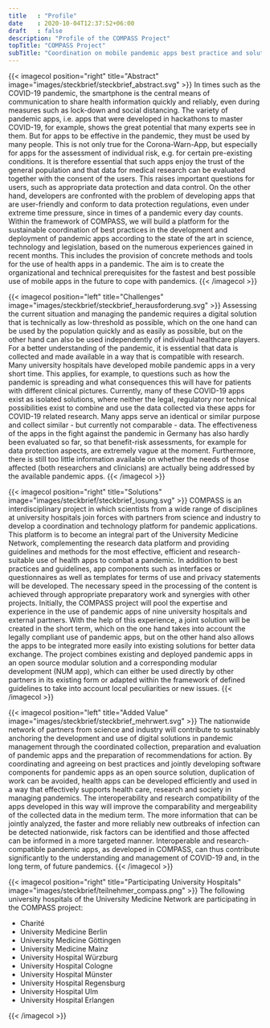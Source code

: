```yaml
---
title   : "Profile"
date    : 2020-10-04T12:37:52+06:00
draft   : false
description: "Profile of the COMPASS Project"
topTitle: "COMPASS Project"
subTitle: "Coordination on mobile pandemic apps best practice and solution sharing"
---
```



{{< imagecol position="right" title="Abstract" image="images/steckbrief/steckbrief_abstract.svg" >}}
In times such as the COVID-19 pandemic, the smartphone is the central means of communication to share health information quickly and reliably, even during measures such as lock-down and social distancing. The variety of pandemic apps, i.e. apps that were developed in hackathons to master COVID-19, for example, shows the great potential that many experts see in them. But for apps to be effective in the pandemic, they must be used by many people. This is not only true for the Corona-Warn-App, but especially for apps for the assessment of individual risk, e.g. for certain pre-existing conditions. It is therefore essential that such apps enjoy the trust of the general population and that data for medical research can be evaluated together with the consent of the users. This raises important questions for users, such as appropriate data protection and data control. On the other hand, developers are confronted with the problem of developing apps that are user-friendly and conform to data protection regulations, even under extreme time pressure, since in times of a pandemic every day counts. Within the framework of COMPASS, we will build a platform for the sustainable coordination of best practices in the development and deployment of pandemic apps according to the state of the art in science, technology and legislation, based on the numerous experiences gained in recent months. This includes the provision of concrete methods and tools for the use of health apps in a pandemic. The aim is to create the organizational and technical prerequisites for the fastest and best possible use of mobile apps in the future to cope with pandemics.
{{< /imagecol >}}


{{< imagecol position="left" title="Challenges" image="images/steckbrief/steckbrief_herausforderung.svg" >}}
Assessing the current situation and managing the pandemic requires a digital solution that is technically as low-threshold as possible, which on the one hand can be used by the population quickly and as easily as possible, but on the other hand can also be used independently of individual healthcare players. For a better understanding of the pandemic, it is essential that data is collected and made available in a way that is compatible with research.  Many university hospitals have developed mobile pandemic apps in a very short time. This applies, for example, to questions such as how the pandemic is spreading and what consequences this will have for patients with different clinical pictures. Currently, many of these COVID-19 apps exist as isolated solutions, where neither the legal, regulatory nor technical possibilities exist to combine and use the data collected via these apps for COVID-19 related research. Many apps serve an identical or similar purpose and collect similar - but currently not comparable - data. The effectiveness of the apps in the fight against the pandemic in Germany has also hardly been evaluated so far, so that benefit-risk assessments, for example for data protection aspects, are extremely vague at the moment. Furthermore, there is still too little information available on whether the needs of those affected (both researchers and clinicians) are actually being addressed by the available pandemic apps.
{{< /imagecol >}}

{{< imagecol position="right" title="Solutions" image="images/steckbrief/steckbrief_losung.svg" >}}
COMPASS is an interdisciplinary project in which scientists from a wide range of disciplines at university hospitals join forces with partners from science and industry to develop a coordination and technology platform for pandemic applications. This platform is to become an integral part of the University Medicine Network, complementing the research data platform and providing guidelines and methods for the most effective, efficient and research-suitable use of health apps to combat a pandemic. In addition to best practices and guidelines, app components such as interfaces or questionnaires as well as templates for terms of use and privacy statements will be developed. The necessary speed in the processing of the content is achieved through appropriate preparatory work and synergies with other projects. Initially, the COMPASS project will pool the expertise and experience in the use of pandemic apps of nine university hospitals and external partners. With the help of this experience, a joint solution will be created in the short term, which on the one hand takes into account the legally compliant use of pandemic apps, but on the other hand also allows the apps to be integrated more easily into existing solutions for better data exchange. The project combines existing and deployed pandemic apps in an open source modular solution and a corresponding modular development (NUM app), which can either be used directly by other partners in its existing form or adapted within the framework of defined guidelines to take into account local peculiarities or new issues.
{{< /imagecol >}}


{{< imagecol position="left" title="Added Value" image="images/steckbrief/steckbrief_mehrwert.svg" >}}
The nationwide network of partners from science and industry will contribute to sustainably anchoring the development and use of digital solutions in pandemic management through the coordinated collection, preparation and evaluation of pandemic apps and the preparation of recommendations for action. By coordinating and agreeing on best practices and jointly developing software components for pandemic apps as an open source solution, duplication of work can be avoided, health apps can be developed efficiently and used in a way that effectively supports health care, research and society in managing pandemics. The interoperability and research compatibility of the apps developed in this way will improve the comparability and mergeability of the collected data in the medium term. The more information that can be jointly analyzed, the faster and more reliably new outbreaks of infection can be detected nationwide, risk factors can be identified and those affected can be informed in a more targeted manner. Interoperable and research-compatible pandemic apps, as developed in COMPASS, can thus contribute significantly to the understanding and management of COVID-19 and, in the long term, of future pandemics.
{{< /imagecol >}}


{{< imagecol position="right" title="Participating University Hospitals" image="images/steckbrief/teilnehmer_compass.png" >}}
The following university hospitals of the University Medicine Network are participating in the COMPASS project:

- Charité
- University Medicine Berlin
- University Medicine Göttingen
- University Medicine Mainz
- University Hospital Würzburg
- University Hospital Cologne
- University Hospital Münster
- University Hospital Regensburg
- University Hospital Ulm
- University Hospital Erlangen
  
{{< /imagecol >}}